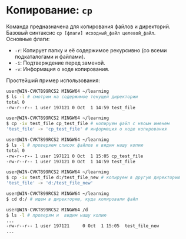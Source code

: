 # Копирование: `cp`
Команда предназначена для копирования файлов и директорий.  
Базовый синтаксис ```cp [флаги] исходный_файл целевой_файл```.  
Основные флаги:  
- `-r`: Копирует папку и её содержимое рекурсивно (со всеми подкаталогами и файлами).  
- `-i`: Подтверждение перед заменой.  
- `-v`: Информация о ходе копирования.  

Простейший пример использования:  
```bash
user@WIN-CVKT899RCS2 MINGW64 ~/learning
$ ls -l # смотрим на содержимое текущей директории
total 0
-rw-r--r-- 1 user 197121 0 Oct  1 14:59 test_file

user@WIN-CVKT899RCS2 MINGW64 ~/learning
$ cp -iv test_file cp_test_file # копируем файл с нвоым именем
'test_file' -> 'cp_test_file' # информация о ходе копирования

user@WIN-CVKT899RCS2 MINGW64 ~/learning
$ ls -l # проверяем список файлов и видим нашу копию
total 0
-rw-r--r-- 1 user 197121 0 Oct  1 15:05 cp_test_file
-rw-r--r-- 1 user 197121 0 Oct  1 14:59 test_file

user@WIN-CVKT899RCS2 MINGW64 ~/learning
$ cp -iv test_file d:/test_file_new # копируем в другую директорию
'test_file' -> 'd:/test_file_new'

user@WIN-CVKT899RCS2 MINGW64 ~/learning
$ cd d:/ # идем в директорию, куда копировали файл

user@WIN-CVKT899RCS2 MINGW64 /d
$ ls -l # проверям и  видим нашу копию
...
-rw-r--r-- 1 user 197121     0 Oct  1 15:05  test_file_new
...
```